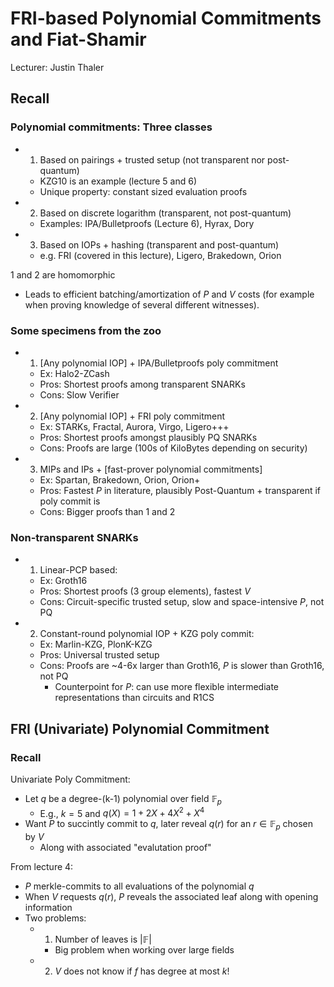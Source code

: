 # FRI-based Polynomial Commitments and Fiat-Shamir

Lecturer: Justin Thaler

## Recall
### Polynomial commitments: Three classes
- 1. Based on pairings + trusted setup (not transparent nor post-quantum)
  - KZG10 is an example (lecture 5 and 6)
  - Unique property: constant sized evaluation proofs
- 2. Based on discrete logarithm (transparent, not post-quantum)
  - Examples: IPA/Bulletproofs (Lecture 6), Hyrax, Dory
- 3. Based on IOPs + hashing (transparent and post-quantum)
  - e.g. FRI (covered in this lecture), Ligero, Brakedown, Orion

1 and 2 are homomorphic
  - Leads to efficient batching/amortization of $P$ and $V$ costs (for example when proving knowledge of several different witnesses).

### Some specimens from the zoo
- 1. [Any polynomial IOP] + IPA/Bulletproofs poly commitment
  - Ex: Halo2-ZCash
  - Pros: Shortest proofs among transparent SNARKs
  - Cons: Slow Verifier
- 2. [Any polynomial IOP] + FRI poly commitment
  - Ex: STARKs, Fractal, Aurora, Virgo, Ligero+++
  - Pros: Shortest proofs amongst plausibly PQ SNARKs
  - Cons: Proofs are large (100s of KiloBytes depending on security)
- 3. MIPs and IPs + [fast-prover polynomial commitments]
  - Ex: Spartan, Brakedown, Orion, Orion+
  - Pros: Fastest $P$ in literature, plausibly Post-Quantum + transparent if poly commit is
  - Cons: Bigger proofs than 1 and 2

### Non-transparent SNARKs
- 1. Linear-PCP based:
  - Ex: Groth16
  - Pros: Shortest proofs (3 group elements), fastest $V$
  - Cons: Circuit-specific trusted setup, slow and space-intensive $P$, not PQ
- 2. Constant-round polynomial IOP + KZG poly commit:
  - Ex: Marlin-KZG, PlonK-KZG
  - Pros: Universal trusted setup
  - Cons: Proofs are ~4-6x larger than Groth16, $P$ is slower than Groth16, not PQ
    - Counterpoint for $P$: can use more flexible intermediate representations than circuits and R1CS

## FRI (Univariate) Polynomial Commitment
### Recall
Univariate Poly Commitment:
- Let $q$ be a degree-(k-1) polynomial over field $\mathbb{F}_p$
  - E.g., $k=5$ and $q(X)=1+2X+4X^2+X^4$
- Want $P$ to succintly commit to $q$, later reveal $q(r)$ for an $r \in \mathbb{F}_p$ chosen by $V$
  - Along with associated "evalutation proof"

From lecture 4:
- $P$ merkle-commits to all evaluations of the polynomial $q$
- When $V$ requests $q(r)$, $P$ reveals the associated leaf along with opening information
- Two problems:
  - 1. Number of leaves is $|\mathbb{F}|$
    - Big problem when working over large fields
  - 2. $V$ does not know if $f$ has degree at most $k$!
  




